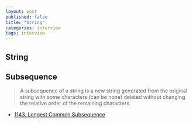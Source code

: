```yaml
---
layout: post
published: false
title: "String"
categories: interview
tags: interview 
---
```


## String


## Subsequence
> A subsequence of a string is a new string generated from the original string with some characters (can be none) deleted without changing the relative order of the remaining characters.

- [1143. Longest Common Subsequence](https://leetcode.com/problems/longest-common-subsequence/)